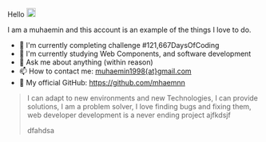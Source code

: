 Hello <img src="https://media.giphy.com/media/hvRJCLFzcasrR4ia7z/giphy.gif" width="18px">

I am a muhaemin and this account is an example of the things I love to do.
- 🔭 I'm currently completing challenge #121,667DaysOfCoding
- 🌱 I'm currently studying Web Components, and software development
- 💬 Ask me about anything (within reason)
- 📫 How to contact me: [muhaemin1998{at}gmail.com](mailto:ismuhaimin1@gmail.com)
- 🎁 My official GitHub: https://github.com/mhaemnn

> I can adapt to new environments and new Technologies, I can provide solutions, I am a problem solver, I love finding bugs and fixing them, web developer development is a never ending project
> ajfkdsjf
>
> 
> dfahdsa

